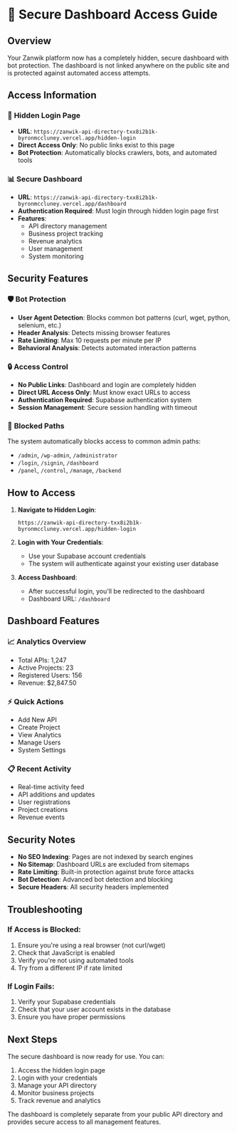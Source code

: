 # 🔐 Secure Dashboard Access Guide

## Overview
Your Zanwik platform now has a completely hidden, secure dashboard with bot protection. The dashboard is not linked anywhere on the public site and is protected against automated access attempts.

## Access Information

### 🚪 **Hidden Login Page**
- **URL**: `https://zanwik-api-directory-txx8i2b1k-byronmccluney.vercel.app/hidden-login`
- **Direct Access Only**: No public links exist to this page
- **Bot Protection**: Automatically blocks crawlers, bots, and automated tools

### 📊 **Secure Dashboard**
- **URL**: `https://zanwik-api-directory-txx8i2b1k-byronmccluney.vercel.app/dashboard`
- **Authentication Required**: Must login through hidden login page first
- **Features**: 
  - API directory management
  - Business project tracking
  - Revenue analytics
  - User management
  - System monitoring

## Security Features

### 🛡️ **Bot Protection**
- **User Agent Detection**: Blocks common bot patterns (curl, wget, python, selenium, etc.)
- **Header Analysis**: Detects missing browser features
- **Rate Limiting**: Max 10 requests per minute per IP
- **Behavioral Analysis**: Detects automated interaction patterns

### 🔒 **Access Control**
- **No Public Links**: Dashboard and login are completely hidden
- **Direct URL Access Only**: Must know exact URLs to access
- **Authentication Required**: Supabase authentication system
- **Session Management**: Secure session handling with timeout

### 🚫 **Blocked Paths**
The system automatically blocks access to common admin paths:
- `/admin`, `/wp-admin`, `/administrator`
- `/login`, `/signin`, `/dashboard`
- `/panel`, `/control`, `/manage`, `/backend`

## How to Access

1. **Navigate to Hidden Login**:
   ```
   https://zanwik-api-directory-txx8i2b1k-byronmccluney.vercel.app/hidden-login
   ```

2. **Login with Your Credentials**:
   - Use your Supabase account credentials
   - The system will authenticate against your existing user database

3. **Access Dashboard**:
   - After successful login, you'll be redirected to the dashboard
   - Dashboard URL: `/dashboard`

## Dashboard Features

### 📈 **Analytics Overview**
- Total APIs: 1,247
- Active Projects: 23
- Registered Users: 156
- Revenue: $2,847.50

### ⚡ **Quick Actions**
- Add New API
- Create Project
- View Analytics
- Manage Users
- System Settings

### 📋 **Recent Activity**
- Real-time activity feed
- API additions and updates
- User registrations
- Project creations
- Revenue events

## Security Notes

- **No SEO Indexing**: Pages are not indexed by search engines
- **No Sitemap**: Dashboard URLs are excluded from sitemaps
- **Rate Limiting**: Built-in protection against brute force attacks
- **Bot Detection**: Advanced bot detection and blocking
- **Secure Headers**: All security headers implemented

## Troubleshooting

### If Access is Blocked:
1. Ensure you're using a real browser (not curl/wget)
2. Check that JavaScript is enabled
3. Verify you're not using automated tools
4. Try from a different IP if rate limited

### If Login Fails:
1. Verify your Supabase credentials
2. Check that your user account exists in the database
3. Ensure you have proper permissions

## Next Steps

The secure dashboard is now ready for use. You can:
1. Access the hidden login page
2. Login with your credentials
3. Manage your API directory
4. Monitor business projects
5. Track revenue and analytics

The dashboard is completely separate from your public API directory and provides secure access to all management features.
